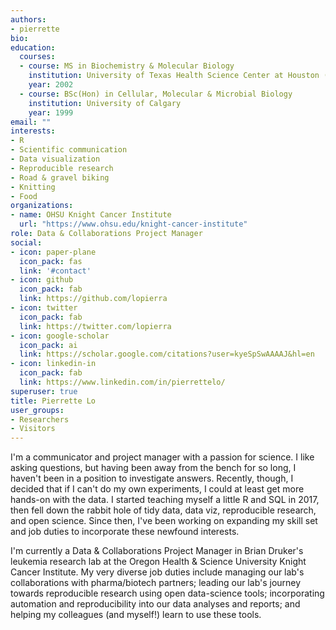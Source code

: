 ```yaml
---
authors:
- pierrette
bio: 
education:
  courses:
  - course: MS in Biochemistry & Molecular Biology
    institution: University of Texas Health Science Center at Houston (UTHealth)
    year: 2002
  - course: BSc(Hon) in Cellular, Molecular & Microbial Biology
    institution: University of Calgary
    year: 1999
email: ""
interests:
- R
- Scientific communication
- Data visualization
- Reproducible research
- Road & gravel biking
- Knitting
- Food
organizations:
- name: OHSU Knight Cancer Institute 
  url: "https://www.ohsu.edu/knight-cancer-institute"
role: Data & Collaborations Project Manager
social:
- icon: paper-plane
  icon_pack: fas
  link: '#contact'
- icon: github
  icon_pack: fab
  link: https://github.com/lopierra
- icon: twitter
  icon_pack: fab
  link: https://twitter.com/lopierra
- icon: google-scholar
  icon_pack: ai
  link: https://scholar.google.com/citations?user=kyeSpSwAAAAJ&hl=en
- icon: linkedin-in
  icon_pack: fab
  link: https://www.linkedin.com/in/pierrettelo/
superuser: true
title: Pierrette Lo
user_groups:
- Researchers
- Visitors
---
```


I'm a communicator and project manager with a passion for science. I like asking questions, but having been away from the bench for so long, I haven't been in a position to investigate answers. Recently, though, I decided that if I can't do my own experiments, I could at least get more hands-on with the data. I started teaching myself a little R and SQL in 2017, then fell down the rabbit hole of tidy data, data viz, reproducible research, and open science.  Since then, I've been working on expanding my skill set and job duties to incorporate these newfound interests. 

I'm currently a Data & Collaborations Project Manager in Brian Druker's leukemia research lab at the Oregon Health & Science University Knight Cancer Institute. My very diverse job duties include managing our lab's collaborations with pharma/biotech partners; leading our lab's journey towards reproducible research using open data-science tools; incorporating automation and reproducibility into our data analyses and reports; and helping my colleagues (and myself!) learn to use these tools. 